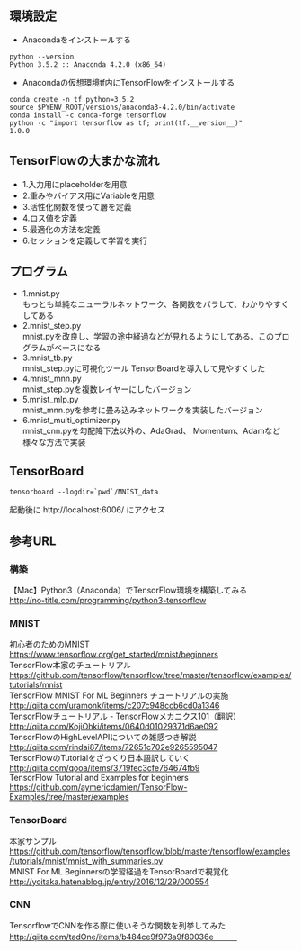 ## 環境設定

- Anacondaをインストールする
```
python --version
Python 3.5.2 :: Anaconda 4.2.0 (x86_64)
```
- Anacondaの仮想環境tf内にTensorFlowをインストールする  
```
conda create -n tf python=3.5.2
source $PYENV_ROOT/versions/anaconda3-4.2.0/bin/activate
conda install -c conda-forge tensorflow
python -c "import tensorflow as tf; print(tf.__version__)"
1.0.0
```

## TensorFlowの大まかな流れ
- 1.入力用にplaceholderを用意
- 2.重みやバイアス用にVariableを用意
- 3.活性化関数を使って層を定義
- 4.ロス値を定義
- 5.最適化の方法を定義
- 6.セッションを定義して学習を実行

## プログラム

- 1.mnist.py  
 もっとも単純なニューラルネットワーク、各関数をバラして、わかりやすくしてある
- 2.mnist_step.py  
 mnist.pyを改良し、学習の途中経過などが見れるようにしてある。このプログラムがベースになる  
- 3.mnist_tb.py  
 mnist_step.pyに可視化ツール TensorBoardを導入して見やすくした  
- 4.mnist_mnn.py  
 mnist_step.pyを複数レイヤーにしたバージョン  
- 5.mnist_mlp.py  
 mnist_mnn.pyを参考に畳み込みネットワークを実装したバージョン  
- 6.mnist_multi_optimizer.py  
 mnist_cnn.pyを勾配降下法以外の、AdaGrad、	Momentum、Adamなど様々な方法で実装

## TensorBoard
```
tensorboard --logdir=`pwd`/MNIST_data
```
起動後に http://localhost:6006/ にアクセス

## 参考URL

### 構築
【Mac】Python3（Anaconda）でTensorFlow環境を構築してみる  
http://no-title.com/programming/python3-tensorflow  

### MNIST
初心者のためのMNIST  
https://www.tensorflow.org/get_started/mnist/beginners  
TensorFlow本家のチュートリアル  
https://github.com/tensorflow/tensorflow/tree/master/tensorflow/examples/tutorials/mnist  
TensorFlow MNIST For ML Beginners チュートリアルの実施  
http://qiita.com/uramonk/items/c207c948ccb6cd0a1346  
TensorFlowチュートリアル - TensorFlowメカニクス101（翻訳）  
http://qiita.com/KojiOhki/items/0640d01029371d6ae092    
TensorFlowのHighLevelAPIについての雑感つき解説  
http://qiita.com/rindai87/items/72651c702e9265595047  
TensorFlowのTutorialをざっくり日本語訳していく
http://qiita.com/qooa/items/3719fec3cfe764674fb9  
TensorFlow Tutorial and Examples for beginners  
https://github.com/aymericdamien/TensorFlow-Examples/tree/master/examples  

### TensorBoard
本家サンプル  
https://github.com/tensorflow/tensorflow/blob/master/tensorflow/examples/tutorials/mnist/mnist_with_summaries.py  
MNIST For ML Beginnersの学習経過をTensorBoardで視覚化  
http://yoitaka.hatenablog.jp/entry/2016/12/29/000554  

### CNN
TensorflowでCNNを作る際に使いそうな関数を列挙してみた　　
http://qiita.com/tadOne/items/b484ce9f973a9f80036e　　　
